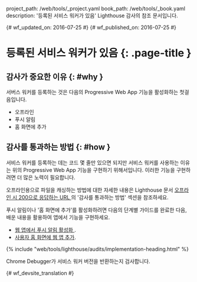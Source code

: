 project_path: /web/tools/_project.yaml
book_path: /web/tools/_book.yaml
description: '등록된 서비스 워커가 있음' Lighthouse 감사의 참조 문서입니다.

{# wf_updated_on: 2016-07-25 #}
{# wf_published_on: 2016-07-25 #}

# 등록된 서비스 워커가 있음 {: .page-title }

## 감사가 중요한 이유 {: #why }

서버스 워커를 등록하는 것은 다음의 Progressive Web App 기능을
활성화하는 첫걸음입니다.

* 오프라인
* 푸시 알림
* 홈 화면에 추가

## 감사를 통과하는 방법 {: #how }

서비스 워커를 등록하는 데는 코드 몇 줄만 있으면 되지만
서비스 워커를 사용하는 이유는 위의 Progressive Web App 기능을
구현하기 위해서입니다. 이러한 기능을 구현하려면
더 많은 노력이 필요합니다.

오프라인용으로 파일을 캐싱하는 방법에 대한 자세한 내용은
Lighthouse 문서 [오프라인 시 200으로 응답하는 URL
](http-200-when-offline#how)의 '감사를 통과하는 방법' 섹션을 참조하세요.

푸시 알림이나 '홈 화면에 추가'를 활성화하려면
다음의 단계별 가이드를 완료한 다음, 배운 내용을 활용하여
앱에서 기능을 구현하세요.

* [웹 앱에서 푸시 알림 활성화
](https://codelabs.developers.google.com/codelabs/push-notifications).
* [사용자 홈 화면에 웹 앱
추가](https://codelabs.developers.google.com/codelabs/add-to-home-screen).

{% include "web/tools/lighthouse/audits/implementation-heading.html" %}

Chrome Debugger가 서비스 워커 버전을 반환하는지 검사합니다.


{# wf_devsite_translation #}
